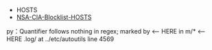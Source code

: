 - HOSTS
- [NSA-CIA-Blocklist-HOSTS](https://github.com/tigthor/NSA-CIA-Blocklist/)

py：Quantifier follows nothing in regex; marked by <-- HERE in m/* <-- HERE .log/ at ../etc/autoutils line 4569
